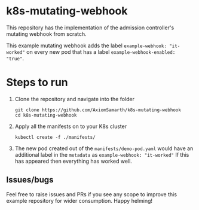 # k8s-mutating-webhook
This repository has the implementation of the admission controller's mutating webhook from scratch.

This example mutating webhook adds the label `example-webhook: "it-worked"` on every new pod that has a label `example-webhook-enabled: "true"`.

# Steps to run

1. Clone the repository and navigate into the folder

    ```
    git clone https://github.com/AxiomSamarth/k8s-mutating-webhook
    cd k8s-mutating-webhook
    ```

2. Apply all the manifests on to your K8s cluster
    ```
    kubectl create -f ./manifests/
    ```

3. The new pod created out of the `manifests/demo-pod.yaml` would have an additional label in the `metadata` as `example-webhook: "it-worked"` If this has appeared then everything has worked well.

## Issues/bugs

Feel free to raise issues and PRs if you see any scope to improve this example repository for wider consumption. Happy helming!